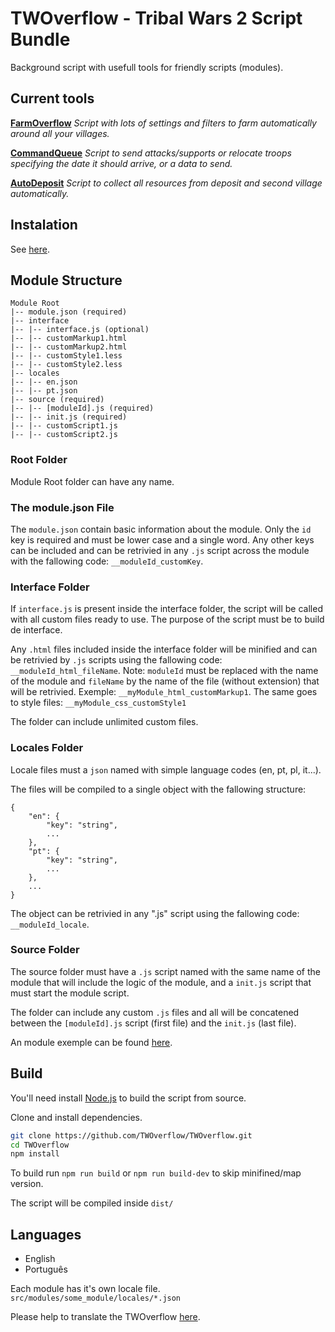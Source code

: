 # TWOverflow - Tribal Wars 2 Script Bundle

Background script with usefull tools for friendly scripts (modules).

## Current tools

**[FarmOverflow](https://github.com/TWOverflow/FarmOverflow)** _Script with lots of settings and filters to farm automatically around all your villages._

**[CommandQueue](https://github.com/TWOverflow/CommandQueue)** _Script to send attacks/supports or relocate troops specifying the date it should arrive, or a data to send._

**[AutoDeposit](https://github.com/TWOverflow/AutoDeposit)** _Script to collect all resources from deposit and second village automatically._

## Instalation

See [here](https://github.com/TWOverflow/TWOverflow/wiki).

## Module Structure

```
Module Root
|-- module.json (required)
|-- interface
|-- |-- interface.js (optional)
|-- |-- customMarkup1.html
|-- |-- customMarkup2.html
|-- |-- customStyle1.less
|-- |-- customStyle2.less
|-- locales
|-- |-- en.json
|-- |-- pt.json
|-- source (required)
|-- |-- [moduleId].js (required)
|-- |-- init.js (required)
|-- |-- customScript1.js
|-- |-- customScript2.js
```

### Root Folder

Module Root folder can have any name.

### The module.json File

The `module.json` contain basic information about the module.
Only the `id` key is required and must be lower case and a single word.
Any other keys can be included and can be retrivied in any `.js` script across the module with the fallowing code: `__moduleId_customKey`.

### Interface Folder

If `interface.js` is present inside the interface folder, the script will be called with all custom files ready to use. The purpose of the script must be to build de interface.

Any `.html` files included inside the interface folder will be minified and can be retrivied by `.js` scripts using the fallowing code: `__moduleId_html_fileName`. Note: `moduleId` must be replaced with the name of the module and `fileName` by the name of the file (without extension) that will be retrivied. Exemple: `__myModule_html_customMarkup1`.
The same goes to style files: `__myModule_css_customStyle1`

The folder can include unlimited custom files.

### Locales Folder

Locale files must a `json` named with simple language codes (en, pt, pl, it...).

The files will be compiled to a single object with the fallowing structure:

```
{
    "en": {
        "key": "string",
        ...
    },
    "pt": {
        "key": "string",
        ...
    },
    ...
}
```

The object can be retrivied in any ".js" script using the fallowing code: `__moduleId_locale`.

### Source Folder

The source folder must have a `.js` script named with the same name of the module that will include the logic of the module, and a `init.js` script that must start the module script.

The folder can include any custom `.js` files and all will be concatened between the `[moduleId].js` script (first file) and the `init.js` (last file).

An module exemple can be found [here](https://github.com/TWOverflow/CommandQueue).

## Build

You'll need install [Node.js](https://nodejs.org/en/download/) to build the script from source.

Clone and install dependencies.

```bash
git clone https://github.com/TWOverflow/TWOverflow.git
cd TWOverflow
npm install
```

To build run `npm run build` or `npm run build-dev` to skip minifined/map version.

The script will be compiled inside `dist/`

## Languages

- English
- Português

Each module has it's own locale file. `src/modules/some_module/locales/*.json`

Please help to translate the TWOverflow [here](https://crowdin.com/project/twoverflow).
